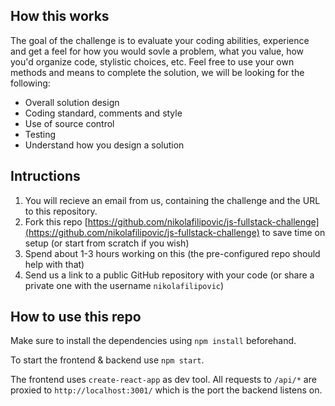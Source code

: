 ## How this works

The goal of the challenge is to evaluate your coding abilities, experience and get a feel for how you would sovle a problem, what you value, how you'd organize code, stylistic choices, etc. Feel free to use your own methods and means to complete the solution, we will be looking for the following:

- Overall solution design
- Coding standard, comments and style
- Use of source control
- Testing
- Understand how you design a solution

## Intructions

1. You will recieve an email from us, containing the challenge and the URL to this repository.
2. Fork this repo [https://github.com/nikolafilipovic/js-fullstack-challenge](https://github.com/nikolafilipovic/js-fullstack-challenge) to save time on setup (or start from scratch if you wish)
3. Spend about 1-3 hours working on this (the pre-configured repo should help with that)
4. Send us a link to a public GitHub repository with your code (or share a private one with the username `nikolafilipovic`)

## How to use this repo

Make sure to install the dependencies using `npm install` beforehand.

To start the frontend & backend use `npm start`.

The frontend uses `create-react-app` as dev tool. All requests to `/api/*` are
proxied to `http://localhost:3001/` which is the port the backend listens on.
